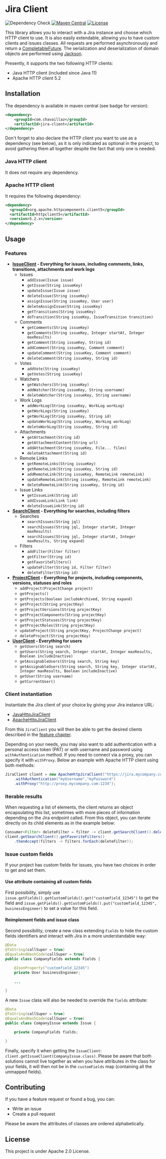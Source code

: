 # Jira Client

[CompletableFuture]: https://docs.oracle.com/en/java/javase/17/docs/api/java.base/java/util/concurrent/CompletableFuture.html
[Jackson]: https://github.com/FasterXML/jackson

![Dependency Check](https://github.com/chavaillaz/jira-client/actions/workflows/snyk.yml/badge.svg)
[![Maven Central](https://maven-badges.herokuapp.com/maven-central/com.chavaillaz/jira-client/badge.svg)](https://maven-badges.herokuapp.com/maven-central/com.chavaillaz/jira-client)
[![License](https://img.shields.io/badge/License-Apache%202.0-blue.svg)](https://opensource.org/licenses/Apache-2.0)

This library allows you to interact with a Jira instance and choose which HTTP client to use. It is also easily
extendable, allowing you to have custom clients and issues classes. All requests are performed asynchronously and 
return a [CompletableFuture][CompletableFuture]. The serialization and deserialization of domain objects are performed 
using [Jackson][Jackson].

Presently, it supports the two following HTTP clients:

- Java HTTP client (included since Java 11)
- Apache HTTP client 5.2

## Installation

The dependency is available in maven central (see badge for version):

```xml
<dependency>
    <groupId>com.chavaillaz</groupId>
    <artifactId>jira-client</artifactId>
</dependency>
```

Don't forget to also declare the HTTP client you want to use as a dependency (see below), as it is only indicated as 
optional in the project, to avoid gathering them all together despite the fact that only one is needed.

### Java HTTP client

It does not require any dependency.

### Apache HTTP client

It requires the following dependency:

```xml
<dependency>
  <groupId>org.apache.httpcomponents.client5</groupId>
  <artifactId>httpclient5</artifactId>
  <version>5.2.x</version>
</dependency>
```

## Usage

### Features

- **[IssueClient](src/main/java/com/chavaillaz/jira/client/IssueClient.java) -
  Everything for issues, including comments, links, transitions, attachments and work logs**
  - Issues
    - `addIssue(Issue issue)`
    - `getIssue(String issueKey)`
    - `updateIssue(Issue issue)`
    - `deleteIssue(String issueKey)`
    - `assignIssue(String issueKey, User user)`
    - `deleteAssignIssue(String issueKey)`
    - `getTransitions(String issueKey)`
    - `doTransition(String issueKey, IssueTransition transition)`
  - Comments
    - `getComments(String issueKey)`
    - `getComments(String issueKey, Integer startAt, Integer maxResults)`
    - `getComment(String issueKey, String id)`
    - `addComment(String issueKey, Comment comment)`
    - `updateComment(String issueKey, Comment comment)`
    - `deleteComment(String issueKey, String id)`
  - Votes
    - `addVote(String issueKey)`
    - `getVotes(String issueKey)`
  - Watchers
    - `getWatchers(String issueKey)`
    - `addWatcher(String issueKey, String username)`
    - `deleteWatcher(String issueKey, String username)`
  - Work Logs
    - `addWorkLog(String issueKey, WorkLog workLog)`
    - `getWorkLogs(String issueKey)`
    - `getWorkLog(String issueKey, String id)`
    - `updateWorkLog(String issueKey, WorkLog workLog)`
    - `deleteWorkLog(String issueKey, String id)`
  - Attachments
    - `getAttachment(String id)`
    - `getAttachmentContent(String url)`
    - `addAttachment(String issueKey, File... files)`
    - `deleteAttachment(String id)`
  - Remote Links
    - `getRemoteLinks(String issueKey)`
    - `getRemoteLink(String issueKey, String id)`
    - `addRemoteLink(String issueKey, RemoteLink remoteLink)`
    - `updateRemoteLink(String issueKey, RemoteLink remoteLink)`
    - `deleteRemoteLink(String issueKey, String id)`
  - Issue Links
    - `getIssueLink(String id)`
    - `addIssueLink(Link link)`
    - `deleteIssueLink(String id)`
- **[SearchClient](src/main/java/com/chavaillaz/jira/client/SearchClient.java) -
  Everything for searches, including filters**
  - Searches
    - `searchIssues(String jql)`
    - `searchIssues(String jql, Integer startAt, Integer maxResults)`
    - `searchIssues(String jql, Integer startAt, Integer maxResults, String expand)`
  - Filters
    - `addFilter(Filter filter)`
    - `getFilter(String id)`
    - `getFavoriteFilters()`
    - `updateFilter(String id, Filter filter)`
    - `deleteFilter(String id)`
- **[ProjectClient](src/main/java/com/chavaillaz/jira/client/ProjectClient.java) -
  Everything for projects, including components, versions, statuses and roles**
  - `addProject(ProjectChange project)`
  - `getProjects()`
  - `getProjects(boolean includeArchived, String expand)`
  - `getProject(String projectKey)`
  - `getProjectVersions(String projectKey)`
  - `getProjectComponents(String projectKey)`
  - `getProjectStatuses(String projectKey)`
  - `getProjectRoles(String projectKey)`
  - `updateProject(String projectKey, ProjectChange project)`
  - `deleteProject(String projectKey)`
- **[UserClient](src/main/java/com/chavaillaz/jira/client/ProjectClient.java) -
  Everything for users**
  - `getUsers(String search)`
  - `getUsers(String search, Integer startAt, Integer maxResults, Boolean includeInactive)`
  - `getAssignableUsers(String search, String key)`
  - `getAssignableUsers(String search, String key, Integer startAt, Integer maxResults, Boolean includeInactive)`
  - `getUser(String username)`
  - `getCurrentUser()`

### Client instantiation

Instantiate the Jira client of your choice by giving your Jira instance URL:

- [JavaHttpJiraClient](src/main/java/com/chavaillaz/jira/client/java/JavaHttpJiraClient.java)
- [ApacheHttpJiraClient](src/main/java/com/chavaillaz/jira/client/apache/ApacheHttpJiraClient.java)

From this `JiraClient` you will then be able to get the desired clients described in the [feature chapter](#features).

Depending on your needs, you may also want to add authentication with a personal access token (PAT) or with username and 
password using `withAuthentication` method. If you need to connect via a proxy, you can specify it with `withProxy`. 
Below an example with Apache HTTP client using both methods:

```java
JiraClient client = new ApacheHttpJiraClient("https://jira.mycompany.com")
    .withAuthentication("myUsername","myPassword")
    .withProxy("http://proxy.mycompany.com:1234");
```

### Iterable results

When requesting a list of elements, the client returns an object encapsulating this list, sometimes with more pieces of
information depending on the Jira endpoint called. From this object, you can iterate directly on its child elements as
in the example below:

```java
Consumer<Filter> deleteFilter = filter -> client.getSearchClient().deleteFilter(filter.getId());
client.getSearchClient().getFavoriteFilters()
    .thenAccept(filters -> filters.forEach(deleteFilter));
```

### Issue custom fields

If your project has custom fields for issues, you have two choices in order to get and set them.

#### Use attribute containing all custom fields

First possibility, simply use `issue.getFields().getCustomFields().get("customfield_12345")` to get the field and
`issue.getFields().getCustomFields().put("customfield_12345", businessEngineer)` to set a value for this field.

#### Reimplement fields and issue class

Second possibility, create a new class extending `Fields` to hide the custom fields identifiers and interact with Jira
in a more understandable way:

```java
@Data
@ToString(callSuper = true)
@EqualsAndHashCode(callSuper = true)
public class CompanyFields extends Fields {

    @JsonProperty("customfield_12345")
    private User businessEngineer;
    
    ...

}
```

A new `Issue` class will also be needed to override the `fields` attribute:

```java
@Data
@ToString(callSuper = true)
@EqualsAndHashCode(callSuper = true)
public class CompanyIssue extends Issue {

    private CompanyFields fields;

}
```

Finally, specify it when getting the `IssueClient`: `client.getIssueClient(CompanyIssue.class)`. Please be aware that 
both solutions cannot live together as when you have attributes in the class for your fields, it will then not be in 
the `customFields` map (containing all the unmapped fields).

## Contributing

If you have a feature request or found a bug, you can:

- Write an issue
- Create a pull request

Please be aware the attributes of classes are ordered alphabetically.

## License

This project is under Apache 2.0 License.